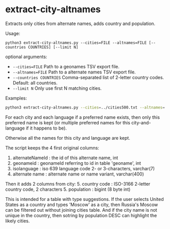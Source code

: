 # extract-city-altnames

Extracts only cities from alternate names, adds country and population.

Usage:
```
python3 extract-city-altnames.py --cities=FILE --altnames=FILE [--countries COUNTRIES] [--limit N]
```
optional arguments:
-  `--cities=FILE`         Path to a geonames TSV export file.
-  `--altnames=FILE`       Path to a alternate names TSV export file.
-  `--countries COUNTRIES` Comma-separated list of 2-letter country codes. Default: all countries.
-  `--limit N`             Only use first N matching cities.

Examples:
```bash
python3 extract-city-altnames.py --cities=../cities500.txt --altnames=../alternateNamesV2.txt > altnames.tsv
```

For each city and each language if a preferred name exists, then only this preferred name is kept (or multiple preferred names for this city-and-language if it happens to be).

Otherwise all the names for this city and language are kept.

The script keeps the 4 first original columns:
1. alternateNameId   : the id of this alternate name, int
1. geonameid         : geonameId referring to id in table 'geoname', int
1. isolanguage       : iso 639 language code 2- or 3-characters, varchar(7)
1. alternate name    : alternate name or name variant, varchar(400)

Then it adds 2 columns from city:
5. country code      : ISO-3166 2-letter country code, 2 characters
5. population        : bigint (8 byte int) 

This is intended for a table with type suggestions. If the user selects United States as a country and types 'Moscow' as a city, then Russia's Moscow can be filtered out without joining cities table. And if the city name is not unique in the country, then sotring by population DESC can highlight the likely cities.
